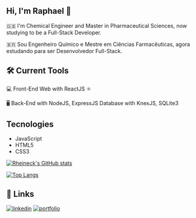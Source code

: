 ## Hi, I'm Raphael 👋

🇬🇧 I'm Chemical Engineer and Master in Pharmaceutical Sciences, now studying to be a Full-Stack Developer.

🇧🇷 Sou Engenheiro Químico e Mestre em Ciências Farmacêuticas, agora estudando para ser Desenvolvedor Full-Stack.

## 🛠 Current Tools

💻 Front-End Web with ReactJS ⚛

🖥 Back-End with NodeJS, ExpressJS
   Database with KnexJS, SQLite3


## Tecnologies
- JavaScript
- HTML5
- CSS3

[![Rheineck's GitHub stats](https://github-readme-stats.vercel.app/api?username=rheineck&theme=dracula&show_icons=true)](https://github.com/rheineck/github-readme-stats)

[![Top Langs](https://github-readme-stats.vercel.app/api/top-langs/?username=rheineck&layout=donut-vertical)](https://github.com/rheineck/github-readme-stats)

## 🔗 Links
[![linkedin](https://img.shields.io/badge/linkedin-0A66C2?style=for-the-badge&logo=linkedin&logoColor=white)](https://www.linkedin.com/in/raphael-gilioli-heineck/)
[![portfolio](https://img.shields.io/badge/My_Portfolio-000?style=for-the-badge)](https://portfolio-rheineck.netlify.app/)
